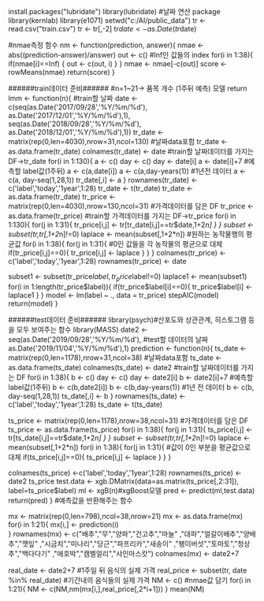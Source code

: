 install.packages("lubridate")
 library(lubridate) #날짜 연산 package
 library(kernlab)
 library(e1071)
 setwd("c:/AI/public_data")
 tr <- read.csv("train.csv")
 tr <- tr[,-2]
 tr$date <- as.Date(tr$date)

 #nmae측정 함수
 nm <- function(prediction, answer){
   nmae <- abs((prediction-answer)/answer)
   out <- c() #Inf인 값들의 index
   for(i in 1:38){
     if(nmae[i]==Inf) {
       out <- c(out, i)
     }
   }
   nmae <- nmae[-c(out)]
   score <- rowMeans(nmae)
   return(score)
 }

 ######train데이터 준비######
 #n=1~21-> 품목 개수 (1주뒤 예측) 모델 return 
 lmm <- function(n){
   #train할 날짜
   date <- c(seq(as.Date('2017/09/28','%Y/%m/%d'), 
                 as.Date('2017/12/01','%Y/%m/%d'),1),
             seq(as.Date('2018/09/28','%Y/%m/%d'), 
                 as.Date('2018/12/01','%Y/%m/%d'),1))
   tr_date <- matrix(rep(0,len=4030),nrow=31,ncol=130) #날짜data포함
   tr_date <- as.data.frame(tr_date)
   colnames(tr_date) <- date
   #train할 날짜데이터를 가지는 DF->tr_date
   for(i in 1:130){
     a <- c()
     day <- c()
     day <- date[i]
     a <- date[i]+7 #예측할 label값(1주뒤)
     a <- c(a,date[i])
     a <- c(a,day-years(1)) #1년전 데이터
     a <- c(a, day-seq(1,28,1))
     tr_date[,i] <- a
   }
   rownames(tr_date) <- c('label','today','1year',1:28)
   tr_date <- t(tr_date)
   tr_date <- as.data.frame(tr_date)
   tr_price <- matrix(rep(0,len=4030),nrow=130,ncol=31) #가격데이터를 담은 DF
   tr_price <- as.data.frame(tr_price)
   #train할 가격데이터를 가지는 DF->tr_price
   for(i in 1:130){
     for(j in 1:31){
       tr_price[i,j] <- tr[tr_date[i,j]==tr$date,1+2*n]
     }
   }
   subset <- subset(tr,tr[,1+2*n]!=0)
   laplace <- mean(subset[,1+2*n]) #원하는 농작물행의 평균값
   for(i in 1:38){
     for(j in 1:31){
       #0인 값들을 각 농작물의 평균으로 대체
       if(tr_price[i,j]==0){
         tr_price[i,j] <- laplace
       }
     }
   }
   colnames(tr_price) <-c('label','today','1year',1:28)
   rownames(tr_price) <- date

   subset1 <- subset(tr_price$label,tr_price$label!=0)
   laplace1 <- mean(subset1)
   for(i in 1:length(tr_price$label)){
     if(tr_price$label[i]==0){
       tr_price$label[i] <- laplace1
     }
   }
   model <- lm(label ~ ., data = tr_price)
   stepAIC(model)
   return(model)
 }

 ######test데이터 준비######
 library(psych)#산포도와 상관관계, 히스토그램 등을 모두 보여주는 함수
 library(MASS)
 date2 <- seq(as.Date('2019/09/28','%Y/%m/%d'), #test할 데이터의 날짜
              as.Date('2019/11/04','%Y/%m/%d'),1)
 prediction <- function(n){
   ts_date <- matrix(rep(0,len=1178),nrow=31,ncol=38) #날짜data포함
   ts_date <- as.data.frame(ts_date)
   colnames(ts_date) <- date2
   #train할 날짜데이터를 가지는 DF
   for(i in 1:38){
     b <- c()
     day <- c()
     day <- date2[i]
     b <- date2[i]+7 #예측할 label값(1주뒤)
     b <- c(b,date2[i])
     b <- c(b,day-years(1)) #1년 전 데이터
     b <- c(b, day-seq(1,28,1))
     ts_date[,i] <- b
   }
   rownames(ts_date) <- c('label','today','1year',1:28)
   ts_date <- t(ts_date)

   ts_price <- matrix(rep(0,len=1178),nrow=38,ncol=31) #가격데이터를 담은 DF
   ts_price <- as.data.frame(ts_price)
   for(i in 1:38){
     for(j in 1:31){
       ts_price[i,j] <- tr[ts_date[i,j]==tr$date,1+2*n]
     }
   }
   subset <- subset(tr,tr[,1+2*n]!=0)
   laplace <- mean(subset[,1+2*n])
   for(i in 1:38){
     for(j in 1:31){
       #값이 0인 부분을 평균값으로 대체
       if(ts_price[i,j]==0){
         ts_price[i,j] <- laplace
       }
     }
   }

   colnames(ts_price) <-c('label','today','1year',1:28)
   rownames(ts_price) <- date2
   ts_price
   test.data <- xgb.DMatrix(data=as.matrix(ts_price[,2:31]),
                            label=ts_price$label)
   ml <- xgB(n)#xgBoost모델
   pred <- predict(ml,test.data)
   return(pred)
 } #예측값을 반환해주는 함수

 mx <- matrix(rep(0,len=798),ncol=38,nrow=21)
 mx <- as.data.frame(mx)
 for(i in 1:21){
   mx[i,] <- prediction(i)  
 }
 rownames(mx) <- c("배추","무","양파","건고추","마늘"
                   ,"대파","얼갈이배추","양배추","깻잎"
                   ,"시금치","미나리","당근","파프리카","새송이"
                   ,"팽이버섯","토마토","청상추","백다다기"
                   ,"애호박","캠벨얼리","샤인마스캇")
 colnames(mx) <- date2+7

 real_date <- date2+7 #1주일 뒤 음식의 실제 가격
 real_price <- subset(tr, date %in% real_date) #기간내의 음식들의 실제 가격
 NM <- c() #nmae값 담기
 for(i in 1:21){
   NM <- c(NM,nm(mx[i,],real_price[,2*i+1]))
 }
 mean(NM)
